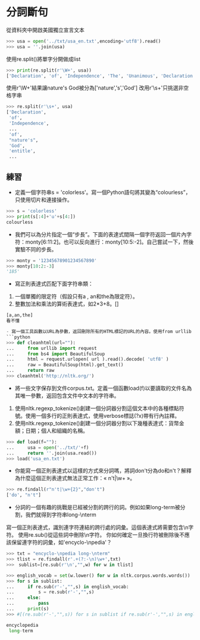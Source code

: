 分詞斷句
==
從資料夾中開啟美國獨立宣言文本
```python
>>> usa = open('../txt/usa_en.txt',encoding='utf8').read()
>>> usa = ''.join(usa)
```

使用re.split()將單字分開做成list
```python
>>> print(re.split(r'\W+', usa))
['Declaration', 'of', 'Independence', 'The', 'Unanimous', 'Declaration', 'of', 'the', 'Thirteen', 'United', 'States', 'of', 'America', 'When', 'in', 'the', 'course', 'of', 'human', 'events', 'it', 'becomes', 'necessary', 'for', 'one', 'people',...
```
使用r'\W+'結果讓nature's God被分為['nature','s','God']
改用r'\s+'只挑選非空格字串
```python
>>> re.split(r'\s+', usa)
['Declaration',
 'of',
 'Independence',
 ...
 'of',
 "nature's",
 'God',
 'entitle',
 ...
```
## 練習
- 定義一個字符串s = 'colorless'。寫一個Python語句將其變為“colourless”，只使用切片和連接操作。
```python
>>> s = 'colorless'
>>> print(s[:4]+'u'+s[4:])
colourless
```

- 我們可以為分片指定一個“步長”。下面的表達式間隔一個字符返回一個片內字符：monty[6:11:2]。也可以反向進行：monty[10:5:-2]。自己嘗試一下，然後實驗不同的步長。
```python
>>> monty = '12345678901234567890'
>>> monty[10:2:-3]
'185'
```

- 寫正則表達式匹配下面字符串類：
1. 一個單獨的限定符（假設只有a , an和the為限定符）。
2. 整數加法和乘法的算術表達式，如2*3+8。[]
```python
[a,an,the]
看不懂

- 寫一個工具函數以URL為參數，返回刪除所有的HTML標記的URL的內容。使用from urllib import request和request.urlopen( 'http://nltk.org/' ).read().decode( 'utf8' )來訪問URL的內容。
```python
>>> def cleanhtml(url=""):
...     from urllib import request
...     from bs4 import BeautifulSoup
...     html = request.urlopen( url ).read().decode( 'utf8' )
...     raw = BeautifulSoup(html).get_text()
...     return raw
>>> cleanhtml('http://nltk.org/')
```

- 將一些文字保存到文件corpus.txt。定義一個函數load(f)以要讀取的文件名為其唯一參數，返回包含文件中文本的字符串。
1. 使用nltk.regexp_tokenize()創建一個分詞器分割這個文本中的各種標點符號。使用一個多行的正則表達式，使用verbose標誌(?x)帶有行內註釋。
2. 使用nltk.regexp_tokenize()創建一個分詞器分割以下幾種表達式：貨幣金額；日期；個人和組織的名稱。
```python
>>> def load(f=""):
...     usa = open('../txt/'+f)
...     return ''.join(usa.read())
>>> load('usa_en.txt')
```

- 你能寫一個正則表達式以這樣的方式來分詞嗎，將詞don't分為do和n't？解釋為什麼這個正則表達式無法正常工作：« n't|\w+ »。
```python
>>> re.findall(r"n't|\w+{2}","don't")
['do', "n't"]
```
- 分詞的一個有趣的挑戰是已經被分割的跨行的詞。例如如果long-term被分割，我們就得到字符串long-\nterm

寫一個正則表達式，識別連字符連結的跨行處的詞彙。這個表達式將需要包含\n字符。
使用re.sub()從這些詞中刪除\n字符。
你如何確定一旦換行符被刪除後不應該保留連字符的詞彙，如'encyclo-\npedia'？
```python
>>> txt = "encyclo-\npedia long-\nterm"
>>> tlist = re.findall(r'.+(?:-\n)\w+',txt)
>>>　sublist=[re.sub(r'\n',"",w) for w in tlist]

>>> english_vocab = set(w.lower() for w in nltk.corpus.words.words())
>>> for s in sublist:
...     if re.sub(r'-',"",s) in english_vocab:
...         s = re.sub(r'-',"",s)
...     else:
...         pass
...     print(s)
>>> #[(re.sub(r'-',"",s)) for s in sublist if re.sub(r'-',"",s) in english_vocab]

encyclopedia
 long-term
```
